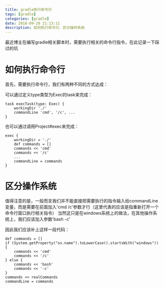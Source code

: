 ```yaml
---
title: gradle执行命令行
tags: [gradle]
categories: [gradle]
date: 2018-09-20 21:13:11
description: 如何执行命令行、区分操作系统
---
```


最近博主在编写gradle相关脚本时，需要执行相关的命令行指令，在此记录一下踩过的坑

# 如何执行命令行

首先，需要执行命令行，我们有两种不同的方式达成：

可以通过定义type类型为Exec的task来完成：
```
task execTask(type: Exec) {
	workingDir './'
	commandLine 'cmd', '/c', ...
}
```

也可以通过调用Project#exec来完成：
```
exec {
	workingDir = './'
	def commands = []
	commands << 'cmd'
	commands << '/c'
	...
	commandLine = commands
}
```

# 区分操作系统

值得注意的是，一般而言我们并不能直接把需要执行的指令输入给commandLine变量，而是需要在前面加入'cmd /c'参数才行（这里代表的应该是指重新打开一个命令行窗口执行相关指令）
当然这只是在windows系统上的做法，在其他操作系统上，我们应该加入参数'bash -c'

因此我们应该补上这样一段代码：
```
def commands = []
if (System.getProperty("os.name").toLowerCase().startsWith("windows")) {
	commands << 'cmd'
	commands << '/c'
} else {
	commands << 'bash'
	commands << '-c'
}
commands << realCommands
commandLine = commands
```